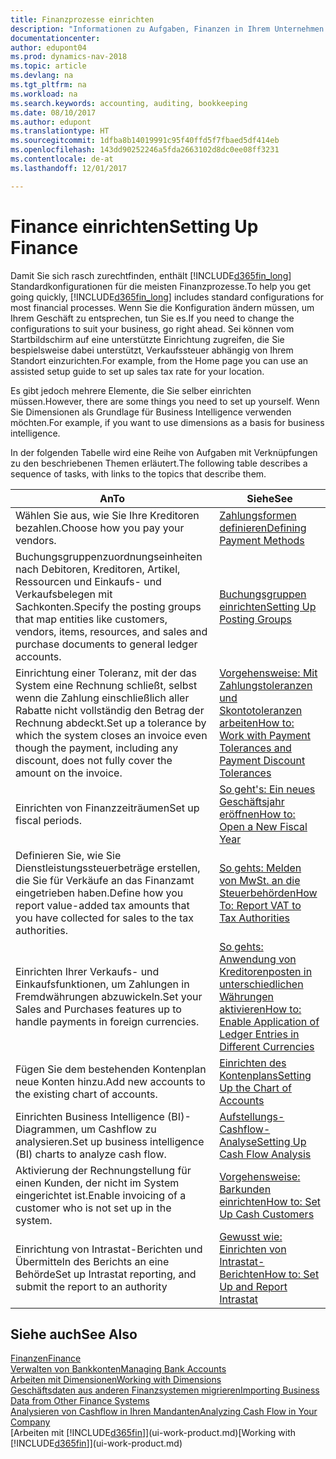```yaml
---
title: Finanzprozesse einrichten
description: "Informationen zu Aufgaben, Finanzen in Ihrem Unternehmen einzurichten, um Ihrer Buchhaltung, oder Buchhaltungsanforderungen Prüfungen zu entsprechen."
documentationcenter: 
author: edupont04
ms.prod: dynamics-nav-2018
ms.topic: article
ms.devlang: na
ms.tgt_pltfrm: na
ms.workload: na
ms.search.keywords: accounting, auditing, bookkeeping
ms.date: 08/10/2017
ms.author: edupont
ms.translationtype: HT
ms.sourcegitcommit: 1dfba8b14019991c95f40ffd5f7fbaed5df414eb
ms.openlocfilehash: 143dd90252246a5fda2663102d8dc0ee08ff3231
ms.contentlocale: de-at
ms.lasthandoff: 12/01/2017

---
```

# <a name="setting-up-finance"></a><span data-ttu-id="5a711-103">Finance einrichten</span><span class="sxs-lookup"><span data-stu-id="5a711-103">Setting Up Finance</span></span>
<span data-ttu-id="5a711-104">Damit Sie sich rasch zurechtfinden, enthält [!INCLUDE[d365fin_long](includes/d365fin_long_md.md)]  Standardkonfigurationen für die meisten Finanzprozesse.</span><span class="sxs-lookup"><span data-stu-id="5a711-104">To help you get going quickly, [!INCLUDE[d365fin_long](includes/d365fin_long_md.md)] includes standard configurations for most financial processes.</span></span> <span data-ttu-id="5a711-105">Wenn Sie die Konfiguration ändern müssen, um Ihrem Geschäft zu entsprechen, tun Sie es.</span><span class="sxs-lookup"><span data-stu-id="5a711-105">If you need to change the configurations to suit your business, go right ahead.</span></span> <span data-ttu-id="5a711-106">Sei können vom Startbildschirm auf eine unterstützte Einrichtung zugreifen, die Sie bespielsweise dabei unterstützt, Verkaufssteuer abhängig von Ihrem Standort einzurichten.</span><span class="sxs-lookup"><span data-stu-id="5a711-106">For example, from the Home page you can use an assisted setup guide to set up sales tax rate for your location.</span></span>  

<span data-ttu-id="5a711-107">Es gibt jedoch mehrere Elemente, die Sie selber einrichten müssen.</span><span class="sxs-lookup"><span data-stu-id="5a711-107">However, there are some things you need to set up yourself.</span></span> <span data-ttu-id="5a711-108">Wenn Sie Dimensionen als Grundlage für Business Intelligence verwenden möchten.</span><span class="sxs-lookup"><span data-stu-id="5a711-108">For example, if you want to use dimensions as a basis for business intelligence.</span></span>  

<span data-ttu-id="5a711-109">In der folgenden Tabelle wird eine Reihe von Aufgaben mit Verknüpfungen zu den beschriebenen Themen erläutert.</span><span class="sxs-lookup"><span data-stu-id="5a711-109">The following table describes a sequence of tasks, with links to the topics that describe them.</span></span>

| <span data-ttu-id="5a711-110">An</span><span class="sxs-lookup"><span data-stu-id="5a711-110">To</span></span> | <span data-ttu-id="5a711-111">Siehe</span><span class="sxs-lookup"><span data-stu-id="5a711-111">See</span></span> |
| --- | --- |
| <span data-ttu-id="5a711-112">Wählen Sie aus, wie Sie Ihre Kreditoren bezahlen.</span><span class="sxs-lookup"><span data-stu-id="5a711-112">Choose how you pay your vendors.</span></span> |[<span data-ttu-id="5a711-113">Zahlungsformen definieren</span><span class="sxs-lookup"><span data-stu-id="5a711-113">Defining Payment Methods</span></span>](finance-payment-methods.md) |
| <span data-ttu-id="5a711-114">Buchungsgruppenzuordnungseinheiten nach Debitoren, Kreditoren, Artikel, Ressourcen und Einkaufs- und Verkaufsbelegen mit Sachkonten.</span><span class="sxs-lookup"><span data-stu-id="5a711-114">Specify the posting groups that map entities like customers, vendors, items, resources, and sales and purchase documents to general ledger accounts.</span></span> |[<span data-ttu-id="5a711-115">Buchungsgruppen einrichten</span><span class="sxs-lookup"><span data-stu-id="5a711-115">Setting Up Posting Groups</span></span>](finance-posting-groups.md)|
|<span data-ttu-id="5a711-116">Einrichtung einer Toleranz, mit der das System eine Rechnung schließt, selbst wenn die Zahlung einschließlich aller Rabatte nicht vollständig den Betrag der Rechnung abdeckt.</span><span class="sxs-lookup"><span data-stu-id="5a711-116">Set up a tolerance by which the system closes an invoice even though the payment, including any discount, does not fully cover the amount on the invoice.</span></span>|[<span data-ttu-id="5a711-117">Vorgehensweise: Mit Zahlungstoleranzen und Skontotoleranzen arbeiten</span><span class="sxs-lookup"><span data-stu-id="5a711-117">How to: Work with Payment Tolerances and Payment Discount Tolerances</span></span>](finance-payment-tolerance-and-payment-discount-tolerance.md)|
| <span data-ttu-id="5a711-118">Einrichten von Finanzzeiträumen</span><span class="sxs-lookup"><span data-stu-id="5a711-118">Set up fiscal periods.</span></span> |[<span data-ttu-id="5a711-119">So geht's: Ein neues Geschäftsjahr eröffnen</span><span class="sxs-lookup"><span data-stu-id="5a711-119">How to: Open a New Fiscal Year</span></span>](finance-how-open-new-fiscal-year.md) |
| <span data-ttu-id="5a711-120">Definieren Sie, wie Sie Dienstleistungssteuerbeträge erstellen, die Sie für Verkäufe an das Finanzamt eingetrieben haben.</span><span class="sxs-lookup"><span data-stu-id="5a711-120">Define how you report value-added tax amounts that you have collected for sales to the tax authorities.</span></span> |[<span data-ttu-id="5a711-121">So gehts: Melden von MwSt. an die Steuerbehörden</span><span class="sxs-lookup"><span data-stu-id="5a711-121">How To: Report VAT to Tax Authorities</span></span>](finance-how-report-vat.md)|
| <span data-ttu-id="5a711-122">Einrichten Ihrer Verkaufs- und Einkaufsfunktionen, um Zahlungen in Fremdwährungen abzuwickeln.</span><span class="sxs-lookup"><span data-stu-id="5a711-122">Set your Sales and Purchases features up to handle payments in foreign currencies.</span></span>|[<span data-ttu-id="5a711-123">So gehts: Anwendung von Kreditorenposten in unterschiedlichen Währungen aktivieren</span><span class="sxs-lookup"><span data-stu-id="5a711-123">How to: Enable Application of Ledger Entries in Different Currencies</span></span>](finance-how-enable-application-ledger-entries-different-currencies.md)
| <span data-ttu-id="5a711-124">Fügen Sie dem bestehenden Kontenplan neue Konten hinzu.</span><span class="sxs-lookup"><span data-stu-id="5a711-124">Add new accounts to the existing chart of accounts.</span></span> |[<span data-ttu-id="5a711-125">Einrichten des Kontenplans</span><span class="sxs-lookup"><span data-stu-id="5a711-125">Setting Up the Chart of Accounts</span></span>](finance-setup-chart-accounts.md) |
| <span data-ttu-id="5a711-126">Einrichten Business Intelligence (BI)- Diagrammen, um Cashflow zu analysieren.</span><span class="sxs-lookup"><span data-stu-id="5a711-126">Set up business intelligence (BI) charts to analyze cash flow.</span></span> |[<span data-ttu-id="5a711-127">Aufstellungs-Cashflow-Analyse</span><span class="sxs-lookup"><span data-stu-id="5a711-127">Setting Up Cash Flow Analysis</span></span>](finance-setup-cash-flow-analyses.md) |
|<span data-ttu-id="5a711-128">Aktivierung der Rechnungstellung für einen Kunden, der nicht im System eingerichtet ist.</span><span class="sxs-lookup"><span data-stu-id="5a711-128">Enable invoicing of a customer who is not set up in the system.</span></span>|[<span data-ttu-id="5a711-129">Vorgehensweise: Barkunden einrichten</span><span class="sxs-lookup"><span data-stu-id="5a711-129">How to: Set Up Cash Customers</span></span>](finance-how-to-set-up-cash-customers.md)|
| <span data-ttu-id="5a711-130">Einrichtung von Intrastat-Berichten und Übermitteln des Berichts an eine Behörde</span><span class="sxs-lookup"><span data-stu-id="5a711-130">Set up Intrastat reporting, and submit the report to an authority</span></span> | [<span data-ttu-id="5a711-131">Gewusst wie: Einrichten von Intrastat-Berichten</span><span class="sxs-lookup"><span data-stu-id="5a711-131">How to: Set Up and Report Intrastat</span></span>](finance-how-setup-report-intrastat.md)|

## <a name="see-also"></a><span data-ttu-id="5a711-132">Siehe auch</span><span class="sxs-lookup"><span data-stu-id="5a711-132">See Also</span></span>
[<span data-ttu-id="5a711-133">Finanzen</span><span class="sxs-lookup"><span data-stu-id="5a711-133">Finance</span></span>](finance.md)  
[<span data-ttu-id="5a711-134">Verwalten von Bankkonten</span><span class="sxs-lookup"><span data-stu-id="5a711-134">Managing Bank Accounts</span></span>](bank-manage-bank-accounts.md)  
[<span data-ttu-id="5a711-135">Arbeiten mit Dimensionen</span><span class="sxs-lookup"><span data-stu-id="5a711-135">Working with Dimensions</span></span>](finance-dimensions.md)  
[<span data-ttu-id="5a711-136">Geschäftsdaten aus anderen Finanzsystemen migrieren</span><span class="sxs-lookup"><span data-stu-id="5a711-136">Importing Business Data from Other Finance Systems</span></span>](upload-data.md)  
[<span data-ttu-id="5a711-137">Analysieren von Cashflow in Ihren Mandanten</span><span class="sxs-lookup"><span data-stu-id="5a711-137">Analyzing Cash Flow in Your Company</span></span>](finance-analyze-cash-flow.md)  
<span data-ttu-id="5a711-138">[Arbeiten mit [!INCLUDE[d365fin](includes/d365fin_md.md)]](ui-work-product.md)</span><span class="sxs-lookup"><span data-stu-id="5a711-138">[Working with [!INCLUDE[d365fin](includes/d365fin_md.md)]](ui-work-product.md)</span></span>  

##

